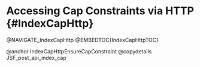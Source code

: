 Accessing Cap Constraints via HTTP {#IndexCapHttp}
==================================================

@NAVIGATE_IndexCapHttp
@EMBEDTOC{IndexCapHttpTOC}

@anchor IndexCapHttpEnsureCapConstraint
@copydetails JSF_post_api_index_cap
